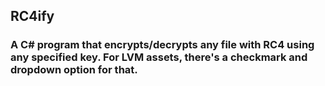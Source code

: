 ## RC4ify
### A C# program that encrypts/decrypts any file with RC4 using any specified key. For LVM assets, there's a checkmark and dropdown option for that.